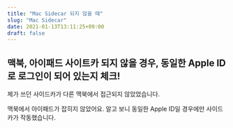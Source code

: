 ```yaml
---
title: "Mac Sidecar 되지 않을 때"
slug: "Mac Sidecar"
date: 2021-01-13T13:11:25+09:00
draft: false
---
```


## 맥북, 아이패드 사이트카 되지 않을 경우, 동일한 Apple ID로 로그인이 되어 있는지 체크!

제가 쓰던 사이드카가 다른 맥북에서 접근되지 않았었습니다.

맥북에서 아이패드가 잡히지 않았어요. 알고 보니 동일한 Apple ID일 경우에만 사이드카가 작동했습니다.
